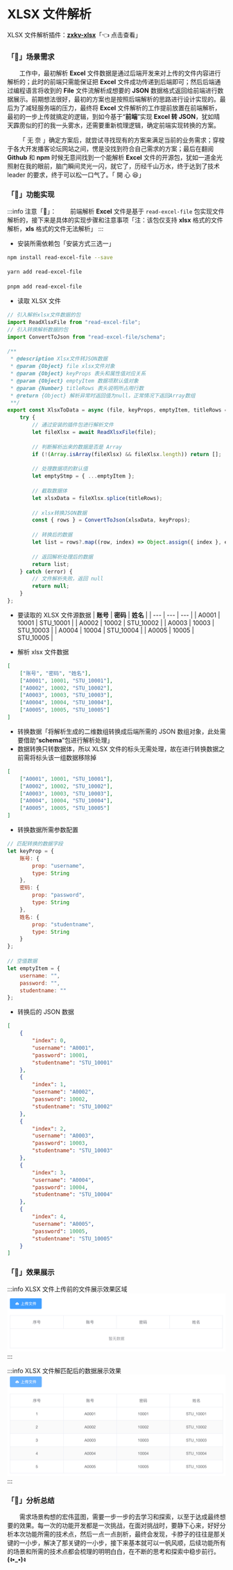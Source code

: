 # XLSX 文件解析

XLSX 文件解析插件：[**zxkv-xlsx**](https://www.npmjs.com/package/zxkv-xlsx-json)「👈 点击查看」

### 「🚀」场景需求

&emsp;&emsp;工作中，最初解析 **Excel** 文件数据是通过后端开发来对上传的文件内容进行解析的；此时的前端只需能保证把 **Excel** 文件成功传递到后端即可；然后后端通过编程语言将收到的 **File** 文件流解析成想要的 **JSON** 数据格式返回给前端进行数据展示。前期想法很好，最初的方案也是按照后端解析的思路进行设计实现的。最后为了减轻服务端的压力，最终将 **Excel** 文件解析的工作提前放置在前端解析，最初的一步上传就搞定的逻辑，到如今基于“**前端**”实现 **Excel 转 JSON**，犹如晴天霹雳似的打的我一头雾水，还需要重新梳理逻辑，确定前端实现转换的方案。

&emsp;&emsp;「 无 奈 」确定方案后，就尝试寻找现有的方案来满足当前的业务需求；穿梭于各大开发播客论坛网站之间，愣是没找到符合自己需求的方案；最后在翻阅 **Github** 和 **npm** 时候无意间找到一个能解析 **Excel** 文件的开源包，犹如一道金光照射在我的眼前，脑门瞬间灵光一闪，就它了，历经千山万水，终于达到了技术 leader 的要求，终于可以松一口气了。「 開 心 😆」

### 「🚢」功能实现

:::info 注意「👀」：
&emsp;&emsp;前端解析 **Excel** 文件是基于 `read-excel-file` 包实现文件解析的，接下来是具体的实现步骤和注意事项「注：该包仅支持 **xlsx** 格式的文件解析，**xls** 格式的文件无法解析」
:::

-   安装所需依赖包「安装方式三选一」

```bash title="安装依赖包"
npm install read-excel-file --save

yarn add read-excel-file

pnpm add read-excel-file
```

-   读取 XLSX 文件

```js title="读取数据"
// 引入解析xlsx文件数据的包
import ReadXlsxFile from "read-excel-file";
// 引入转换解析数据的包
import ConvertToJson from "read-excel-file/schema";

/**
 * @description Xlsx文件转JSON数据
 * @param {Object} file xlsx文件对象
 * @param {Object} keyProps 表头和属性值对应关系
 * @param {Object} emptyItem 数据项默认值对象
 * @param {Number} titleRows 表头说明所占用行数
 * @return {Object} 解析异常时返回值为null，正常情况下返回Array数组
 **/
export const XlsxToData = async (file, keyProps, emptyItem, titleRows = 0) => {
	try {
		// 通过安装的插件包进行解析文件
		let fileXlsx = await ReadXlsxFile(file);

		// 判断解析出来的数据是否是 Array
		if (!(Array.isArray(fileXlsx) && fileXlsx.length)) return [];

		// 处理数据项的默认值
		let emptyStmp = { ...emptyItem };

		// 截取数据体
		let xlsxData = fileXlsx.splice(titleRows);

		// xlsx转换JSON数据
		const { rows } = ConvertToJson(xlsxData, keyProps);

		// 转换后的数据
		let list = rows?.map((row, index) => Object.assign({ index }, emptyStmp, row));

		// 返回解析处理后的数据
		return list;
	} catch (error) {
		// 文件解析失败，返回 null
		return null;
	}
};
```

-   要读取的 XLSX 文件源数据
    | **账号** | **密码** | **姓名** |
    | --- | --- | --- |
    | A0001 | 10001 | STU_10001 |
    | A0002 | 10002 | STU_10002 |
    | A0003 | 10003 | STU_10003 |
    | A0004 | 10004 | STU_10004 |
    | A0005 | 10005 | STU_10005 |

-   解析 xlsx 文件数据

```json title="解析数据"
[
	["账号", "密码", "姓名"],
	["A0001", 10001, "STU_10001"],
	["A0002", 10002, "STU_10002"],
	["A0003", 10003, "STU_10003"],
	["A0004", 10004, "STU_10004"],
	["A0005", 10005, "STU_10005"]
]
```

-   转换数据「将解析生成的二维数组转换成后端所需的 JSON 数组对象，此处需要借助“**schema**”包进行解析处理」
-   数据转换只转数据体，所以 XLSX 文件的标头无需处理，故在进行转换数据之前需将标头该一组数据移除掉

```json title="转换数据"
[
	["A0001", 10001, "STU_10001"],
	["A0002", 10002, "STU_10002"],
	["A0003", 10003, "STU_10003"],
	["A0004", 10004, "STU_10004"],
	["A0005", 10005, "STU_10005"]
]
```

-   转换数据所需参数配置

```js title="转换参数"
// 匹配转换的数据字段
let keyProp = {
	账号: {
		prop: "username",
		type: String
	},
	密码: {
		prop: "password",
		type: String
	},
	姓名: {
		prop: "studentname",
		type: String
	}
};

// 空值数据
let emptyItem = {
	username: "",
	password: "",
	studentname: ""
};
```

-   转换后的 JSON 数据

```json title="转换后的数据"
[
	{
		"index": 0,
		"username": "A0001",
		"password": 10001,
		"studentname": "STU_10001"
	},
	{
		"index": 1,
		"username": "A0002",
		"password": 10002,
		"studentname": "STU_10002"
	},
	{
		"index": 2,
		"username": "A0003",
		"password": 10003,
		"studentname": "STU_10003"
	},
	{
		"index": 3,
		"username": "A0004",
		"password": 10004,
		"studentname": "STU_10004"
	},
	{
		"index": 4,
		"username": "A0005",
		"password": 10005,
		"studentname": "STU_10005"
	}
]
```

### 「🚄」效果展示

:::info XLSX 文件上传前的文件展示效果区域
![文件上传前的文件展示效果区域](./img/2-1.png)
:::

:::info XLSX 文件解匹配后的数据展示效果
![文件解匹配后的数据展示效果](./img/2-2.png)
:::

### 「🚗」分析总结

&emsp;&emsp;需求场景构想的宏伟蓝图，需要一步一步的去学习和探索，以至于达成最终想要的效果。每一次的功能开发都是一次挑战，在面对挑战时，要静下心来，好好分析本次功能所需的技术点，然后一点一点剖析，最终会发现，卡脖子的往往是那关键的一小步，解决了那关键的一小步，接下来基本就可以一帆风顺，后续功能所有的场景和所需的技术点都会梳理的明明白白，在不断的思考和探索中稳步前行。**(ง•\_•)ง**
